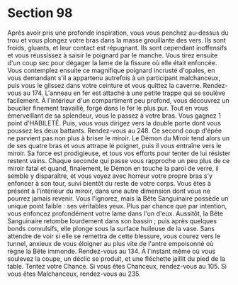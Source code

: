 # Section 98

Après avoir pris une profonde inspiration, vous vous penchez au-dessus du trou et vous
plongez votre bras dans la masse grouillante des vers. Ils sont froids, gluants, et leur
contact est répugnant. Ils sont cependant inoffensifs et vous réussissez à saisir le poignard
par le manche. Vous tirez ensuite d'un coup sec pour dégager la lame de la fissure où elle
était enfoncée. Vous contemplez ensuite ce magnifique poignard incrusté d'opales, en
vous demandant s'il a appartenu autrefois à un participant malchanceux, puis vous le
glissez dans votre ceinture et vous quittez la caverne. Rendez-vous au 174.
L'anneau en fer est attaché à une petite trappe qui se soulève facilement. À l'intérieur d'un
compartiment peu profond, vous découvrez un bouclier finement travaillé, forgé dans le
fer le plus pur. Tout en vous émerveillant de sa splendeur, vous le passez à votre bras.
Vous gagnez 1 point d'HABILETÉ. Puis, vous vous dirigez vers la double porte dont vous
poussez les deux battants. Rendez-vous au 248.
Ce second coup d'épée ne parvient pas non plus à briser le miroir. Le Démon du Miroir
tend alors un de ses quatre bras et vous attrape le poignet, puis il vous entraîne vers le
miroir. Sa force est prodigieuse, et tous vos efforts pour tenter de lui résister restent vains.
Chaque seconde qui passe vous rapproche un peu plus de ce miroir fatal et quand,
finalement, le Démon en touche la paroi de verre, il semble y disparaître, et vous voyez
avec horreur votre propre bras s'y enfoncer à son tour, suivi bientôt du reste de votre
corps. Vous êtes à présent à l'intérieur du miroir, dans une autre dimension dont vous ne
pourrez jamais revenir.
Vous l'ignorez, mais la Bête Sanguinaire possède un unique point faible : ses véritables
yeux. Plus par chance que par intention, vous enfoncez profondément votre lame dans
l'un d'eux. Aussitôt, la Bête Sanguinaire retombe lourdement dans son bassin ; puis après
quelques bonds convulsifs, elle plonge sous la surface huileuse de la vase. Sans attendre
de voir si elle se remettra de cette blessure, vous courez vers le tunnel, anxieux de vous
éloigner au plus vite de l'antre empoisonné où règne la Bête immonde. Rendez-vous au
134.
À l'instant même où vous soulevez la coupe, un déclic se produit, et une fléchette jaillit
du pied de la table. Tentez votre Chance. Si vous êtes Chanceux, rendez-vous au 105. Si
vous êtes Malchanceux, rendez-vous au 235.
